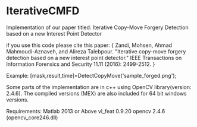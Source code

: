 # IterativeCMFD
Implementation of our paper titled:
	Iterative Copy-Move Forgery Detection based on a new Interest Point Detector

if you use this code please cite this paper:
{
Zandi, Mohsen, Ahmad Mahmoudi-Aznaveh, and Alireza Talebpour. "Iterative copy-move
 forgery detection based on a new interest point detector." IEEE Transactions on
 Information Forensics and Security 11.11 (2016): 2499-2512.
}

Example: [mask,result,time]=DetectCopyMove('sample_forged.png');

Some parts of the implementation are in c++ using OpenCV library(version: 2.4.6). The compiled versions (MEX) are also included for 64 bit windows versions.

Requirements:
Matlab 2013 or Above
vl_feat 0.9.20
opencv 2.4.6 (opencv_core246.dll)